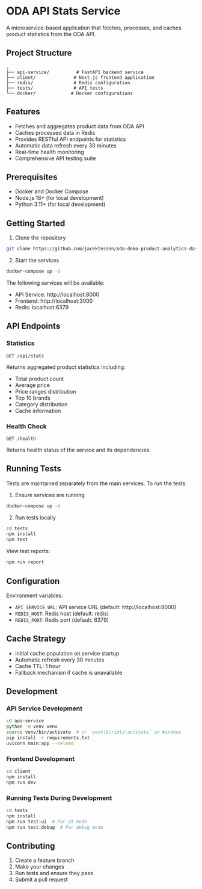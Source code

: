 # ODA API Stats Service

A microservice-based application that fetches, processes, and caches product statistics from the ODA API.

## Project Structure

```
.
├── api-service/          # FastAPI backend service
├── client/              # Next.js frontend application
├── redis/               # Redis configuration
├── tests/               # API tests
└── docker/             # Docker configurations
```

## Features

- Fetches and aggregates product data from ODA API
- Caches processed data in Redis
- Provides RESTful API endpoints for statistics
- Automatic data refresh every 30 minutes
- Real-time health monitoring
- Comprehensive API testing suite

## Prerequisites

- Docker and Docker Compose
- Node.js 18+ (for local development)
- Python 3.11+ (for local development)

## Getting Started

1. Clone the repository

```bash
git clone https://github.com/jacektessen/oda-demo-product-analytics-dashboard.git
```

2. Start the services

```bash
docker-compose up -d
```

The following services will be available:
- API Service: http://localhost:8000
- Frontend: http://localhost:3000
- Redis: localhost:6379

## API Endpoints

### Statistics
```
GET /api/stats
```
Returns aggregated product statistics including:
- Total product count
- Average price
- Price ranges distribution
- Top 10 brands
- Category distribution
- Cache information

### Health Check
```
GET /health
```
Returns health status of the service and its dependencies.

## Running Tests

Tests are maintained separately from the main services. To run the tests:

1. Ensure services are running
```bash
docker-compose up -d
```

2. Run tests locally
```bash
cd tests
npm install
npm test
```

View test reports:
```bash
npm run report
```

## Configuration

Environment variables:
- `API_SERVICE_URL`: API service URL (default: http://localhost:8000)
- `REDIS_HOST`: Redis host (default: redis)
- `REDIS_PORT`: Redis port (default: 6379)

## Cache Strategy

- Initial cache population on service startup
- Automatic refresh every 30 minutes
- Cache TTL: 1 hour
- Fallback mechanism if cache is unavailable

## Development

### API Service Development
```bash
cd api-service
python -m venv venv
source venv/bin/activate  # or `venv\Scripts\activate` on Windows
pip install -r requirements.txt
uvicorn main:app --reload
```

### Frontend Development
```bash
cd client
npm install
npm run dev
```

### Running Tests During Development
```bash
cd tests
npm install
npm run test:ui  # For UI mode
npm run test:debug  # For debug mode
```

## Contributing

1. Create a feature branch
2. Make your changes
3. Run tests and ensure they pass
4. Submit a pull request